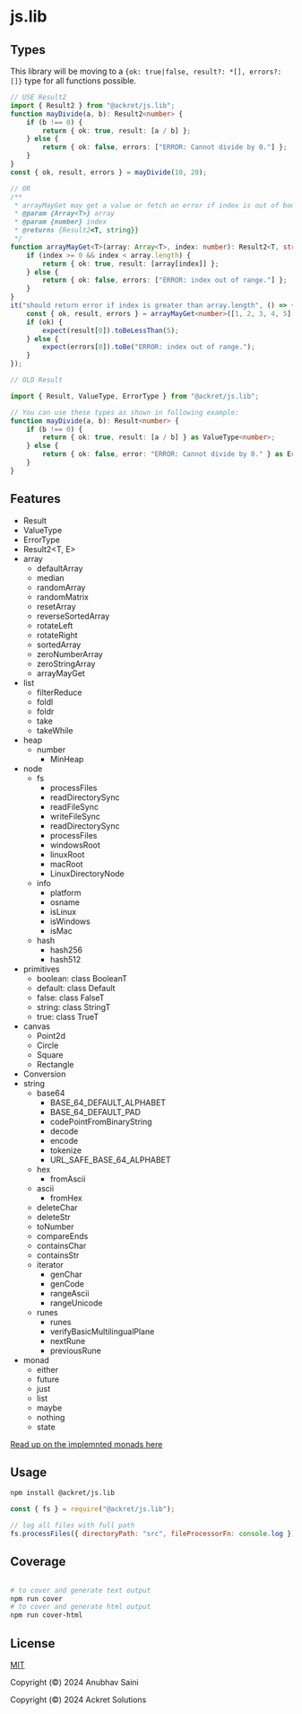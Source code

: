 # js.lib

## Types

This library will be moving to a `{ok: true|false, result?: *[], errors?: []}` type for all functions possible.

```typescript
// USE Result2
import { Result2 } from "@ackret/js.lib";
function mayDivide(a, b): Result2<number> {
    if (b !== 0) {
        return { ok: true, result: [a / b] };
    } else {
        return { ok: false, errors: ["ERROR: Cannot divide by 0."] };
    }
}
const { ok, result, errors } = mayDivide(10, 20);

// OR
/**
 * arrayMayGet may get a value or fetch an error if index is out of bounds.
 * @param {Array<T>} array
 * @param {number} index
 * @returns {Result2<T, string}}
 */
function arrayMayGet<T>(array: Array<T>, index: number): Result2<T, string> {
    if (index >= 0 && index < array.length) {
        return { ok: true, result: [array[index]] };
    } else {
        return { ok: false, errors: ["ERROR: index out of range."] };
    }
}
it("should return error if index is greater than array.length", () => {
    const { ok, result, errors } = arrayMayGet<number>([1, 2, 3, 4, 5], 6);
    if (ok) {
        expect(result[0]).toBeLessThan(5);
    } else {
        expect(errors[0]).toBe("ERROR: index out of range.");
    }
});

// OLD Result

import { Result, ValueType, ErrorType } from "@ackret/js.lib";

// You can use these types as shown in following example:
function mayDivide(a, b): Result<number> {
    if (b !== 0) {
        return { ok: true, result: [a / b] } as ValueType<number>;
    } else {
        return { ok: false, error: "ERROR: Cannot divide by 0." } as ErrorType;
    }
}
```

## Features

-   Result<T>
-   ValueType<T>
-   ErrorType
-   Result2<T, E>
-   array
    -   defaultArray
    -   median
    -   randomArray
    -   randomMatrix
    -   resetArray
    -   reverseSortedArray
    -   rotateLeft
    -   rotateRight
    -   sortedArray
    -   zeroNumberArray
    -   zeroStringArray
    -   arrayMayGet<T>
-   list
    -   filterReduce
    -   foldl
    -   foldr
    -   take
    -   takeWhile
-   heap
    -   number
        -   MinHeap
-   node
    -   fs
        -   processFiles
        -   readDirectorySync
        -   readFileSync
        -   writeFileSync
        -   readDirectorySync
        -   processFiles
        -   windowsRoot
        -   linuxRoot
        -   macRoot
        -   LinuxDirectoryNode
    -   info
        -   platform
        -   osname
        -   isLinux
        -   isWindows
        -   isMac
    -   hash
        -   hash256
        -   hash512
-   primitives
    -   boolean: class BooleanT
    -   default: class Default
    -   false: class FalseT
    -   string: class StringT
    -   true: class TrueT
-   canvas
    -   Point2d
    -   Circle
    -   Square
    -   Rectangle
-   Conversion
-   string
    -   base64
        -   BASE_64_DEFAULT_ALPHABET
        -   BASE_64_DEFAULT_PAD
        -   codePointFromBinaryString
        -   decode
        -   encode
        -   tokenize
        -   URL_SAFE_BASE_64_ALPHABET
    -   hex
        -   fromAscii
    -   ascii
        -   fromHex
    -   deleteChar
    -   deleteStr
    -   toNumber
    -   compareEnds
    -   containsChar
    -   containsStr
    -   iterator
        -   genChar
        -   genCode
        -   rangeAscii
        -   rangeUnicode
    -   runes
        -   runes
        -   verifyBasicMultilingualPlane
        -   nextRune
        -   previousRune
-   monad
    -   either
    -   future
    -   just
    -   list
    -   maybe
    -   nothing
    -   state

[Read up on the implemnted monads here](./src/functional/monad.md)

## Usage

```bash
npm install @ackret/js.lib
```

```javascript
const { fs } = require("@ackret/js.lib");

// log all files with full path
fs.processFiles({ directoryPath: "src", fileProcessorFn: console.log });
```

## Coverage

```bash

# to cover and generate text output
npm run cover
# to cover and generate html output
npm run cover-html

```

## License

[MIT](./LICENSE)

Copyright (&copy;) 2024 Anubhav Saini

Copyright (&copy;) 2024 Ackret Solutions
